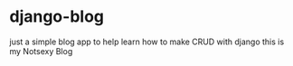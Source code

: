 ﻿# django-blog
just a simple blog app to help learn how to make CRUD with django this is my Notsexy Blog
